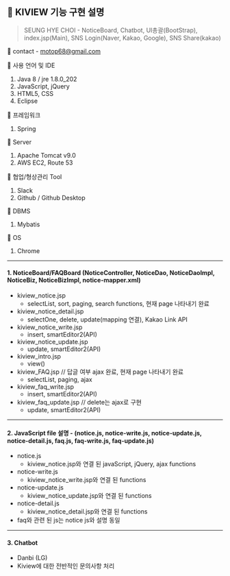 ## 📣 KIVIEW 기능 구현 설명<Spring framework final project>


>SEUNG HYE CHOI - NoticeBoard, Chatbot, UI총괄(BootStrap), index.jsp(Main), SNS Login(Naver, Kakao, Google), SNS Share(kakao)


📩 contact - motop68@gmail.com





🎈 사용 언어 및 IDE
  1. Java 8 / jre 1.8.0_202
  2. JavaScript, jQuery
  3. HTML5, CSS
  4. Eclipse
  
🎈 프레임워크
  1. Spring 

🎈 Server 
  1. Apache Tomcat v9.0
  2. AWS EC2, Route 53 
 
🎈 협업/형상관리 Tool
  1. Slack
  2. Github / Github Desktop

🎈 DBMS 
  1. Mybatis
  
🎈 OS
  1. Chrome




* * *   
   
   
#### 1. NoticeBoard/FAQBoard (NoticeController, NoticeDao, NoticeDaoImpl, NoticeBiz, NoticeBizImpl, notice-mapper.xml)
  - kiview_notice.jsp 
    - selectList, sort, paging, search functions, 현재 page 나타내기 완료 
  - kiview_notice_detail.jsp
    - selectOne, delete, update(mapping 연결), Kakao Link API
  - kiview_notice_write.jsp 
    - insert, smartEditor2(API)
  - kiview_notice_update.jsp
    - update, smartEditor2(API)
  - kiview_intro.jsp
    - view()
  - kiview_FAQ.jsp // 답글 여부 ajax 완료, 현재 page 나타내기 완료
    - selectList, paging, ajax
  - kiview_faq_write.jsp
    - insert, smartEditor2(API)
  - kiview_faq_update.jsp // delete는 ajax로 구현
    - update, smartEditor2(API)
    
   
* * *

#### 2. JavaScript file 설명 - (notice.js, notice-write.js, notice-update.js, notice-detail.js, faq.js, faq-write.js, faq-update.js)
  - notice.js 
    - kiview_notice.jsp와 연결 된 javaScript, jQuery, ajax functions 
  - notice-write.js
    - kiview_notice_write.jsp와 연결 된 functions
  - notice-update.js 
    - kiview_notice_update.jsp와 연결 된 functions
  - notice-detail.js
    - kiview_notice_detail.jsp와 연결 된 functions 
  - faq와 관련 된 js는 notice js와 설명 동일
  
  
* * *

    
    
#### 3. Chatbot 
  - Danbi (LG) 
  - Kiview에 대한 전반적인 문의사항 처리 
  

